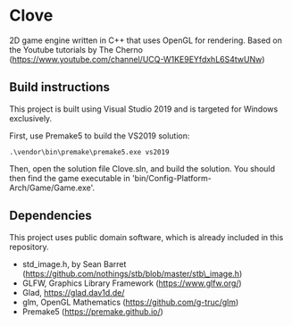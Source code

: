 # Clove
2D game engine written in C++ that uses OpenGL for rendering. Based on the Youtube tutorials by The Cherno (https://www.youtube.com/channel/UCQ-W1KE9EYfdxhL6S4twUNw)

## Build instructions

This project is built using Visual Studio 2019 and is targeted for Windows exclusively.

First, use Premake5 to build the VS2019 solution:
```
.\vendor\bin\premake\premake5.exe vs2019
```

Then, open the solution file Clove.sln, and build the solution. You should then find the game executable in 'bin/Config-Platform-Arch/Game/Game.exe'.

## Dependencies
This project uses public domain software, which is already included in this repository.

* std_image.h, by Sean Barret (https://github.com/nothings/stb/blob/master/stb\_image.h)
* GLFW, Graphics Library Framework (https://www.glfw.org/)
* Glad, https://glad.dav1d.de/
* glm, OpenGL Mathematics (https://github.com/g-truc/glm)
* Premake5 (https://premake.github.io/)
